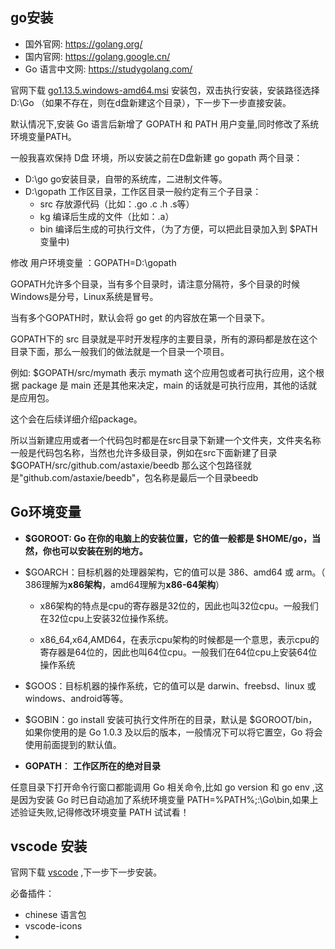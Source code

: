 ## go安装

- 国外官网: https://golang.org/ 
- 国内官网: https://golang.google.cn/ 
- Go 语言中文网: https://studygolang.com/

官网下载 [go1.13.5.windows-amd64.msi](https://dl.google.com/go/go1.13.5.windows-amd64.msi) 安装包，双击执行安装，安装路径选择 D:\Go （如果不存在，则在d盘新建这个目录），下一步下一步直接安装。

默认情况下,安装 Go 语言后新增了 GOPATH 和 PATH 用户变量,同时修改了系统环境变量PATH。

一般我喜欢保持 D盘 环境，所以安装之前在D盘新建 go  gopath 两个目录：

- D:\go             go安装目录，自带的系统库，二进制文件等。
- D:\gopath    工作区目录，工作区目录一般约定有三个子目录：
  -  src 存放源代码（比如：.go .c .h .s等）   
  -  kg 编译后生成的文件（比如：.a）   
  -  bin 编译后生成的可执行文件，（为了方便，可以把此目录加入到 $PATH 变量中)

修改 用户环境变量 ：GOPATH=D:\gopath

GOPATH允许多个目录，当有多个目录时，请注意分隔符，多个目录的时候Windows是分号，Linux系统是冒号。

当有多个GOPATH时，默认会将 go get 的内容放在第一个目录下。

GOPATH下的 src 目录就是平时开发程序的主要目录，所有的源码都是放在这个目录下面，那么一般我们的做法就是一个目录一个项目。

例如: $GOPATH/src/mymath 表示 mymath 这个应用包或者可执行应用，这个根据 package 是 main 还是其他来决定，main 的话就是可执行应用，其他的话就是应用包。

这个会在后续详细介绍package。

所以当新建应用或者一个代码包时都是在src目录下新建一个文件夹，文件夹名称一般是代码包名称，当然也允许多级目录，例如在src下面新建了目录$GOPATH/src/github.com/astaxie/beedb 那么这个包路径就是"github.com/astaxie/beedb"，包名称是最后一个目录beedb



## Go环境变量



- **$GOROOT:  Go 在你的电脑上的安装位置，它的值一般都是 $HOME/go，当然，你也可以安装在别的地方。**

- $GOARCH：目标机器的处理器架构，它的值可以是 386、amd64 或 arm。（ 386理解为**x86架构**，amd64理解为**x86-64架构**）

  - x86架构的特点是cpu的寄存器是32位的，因此也叫32位cpu。一般我们在32位cpu上安装32位操作系统。

  - x86_64,x64,AMD64，在表示cpu架构的时候都是一个意思，表示cpu的寄存器是64位的，因此也叫64位cpu。一般我们在64位cpu上安装64位操作系统

- $GOOS：目标机器的操作系统，它的值可以是 darwin、freebsd、linux 或 windows、android等等。
- $GOBIN：go install 安装可执行文件所在的目录，默认是 $GOROOT/bin，如果你使用的是 Go 1.0.3 及以后的版本，一般情况下可以将它置空，Go 将会使用前面提到的默认值。
- **GOPATH**： **工作区所在的绝对目录**



任意目录下打开命令行窗口都能调用 Go 相关命令,比如 go version 和 go env ,这是因为安装 Go 时已自动追加了系统环境变量 PATH=%PATH%;:\Go\bin,如果上述验证失败,记得修改环境变量 PATH 试试看！



## vscode 安装

官网下载 [vscode](https://code.visualstudio.com/) ,下一步下一步安装。

必备插件：

- chinese 语言包
- vscode-icons 
- 





